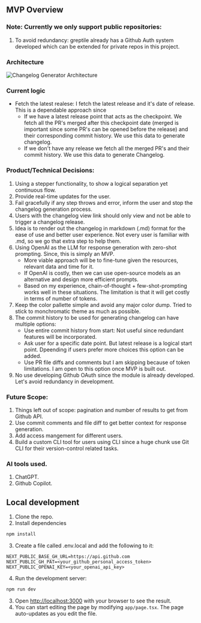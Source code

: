 ## MVP Overview

### Note: Currently we only support public repositories: 
1. To avoid redundancy: greptile already has a Github Auth system developed which can be extended for private repos in this project.

### Architecture
![Changelog Generator Architecture](https://github.com/user-attachments/assets/9656ea85-60be-4ce0-94e7-83a2b3469fca)

### Current logic
- Fetch the latest realese: I fetch the latest release and it's date of release. This is a dependable approach since
  - If we have a latest release point that acts as the checkpoint. We fetch all the PR's merged after this checkpoint date (merged is important since some PR's can be opened before the release) and their corresponding commit history. We use this data to generate changelog.
  - If we don't have any release we fetch all the merged PR's and their commit history. We use this data to generate Changelog.

### Product/Technical Decisions:
1. Using a stepper functionality, to show a logical separation yet continuous flow.
2. Provide real-time updates for the user.
3. Fail gracefully if any step throws and error, inform the user and stop the changelog generation process.
4. Users with the changelog view link should only view and not be able to trigger a changelog release.
5. Idea is to render out the changelog in markdown (.md) format for the ease of use and better user experience. Not every user is familiar with .md, so we go that extra step to help them.
6. Using OpenAI as the LLM for response generation with zero-shot prompting. Since, this is simply an MVP.
    - More viable approach will be to fine-tune given the resources, relevant data and time for it.
    - If OpenAI is costly, then we can use open-source models as an alternative and design more efficient prompts.
    - Based on my experience, chain-of-thought + few-shot-prompting works well in these situations. The limitation is that it will get costly in terms of number of tokens.
7. Keep the color pallette simple and avoid any major color dump. Tried to stick to monchromatic theme as much as possible.
8. The commit history to be used for generating changelog can have multiple options:
    - Use entire commit history from start: Not useful since redundant features will be incorporated.
    - Ask user for a specific date point. But latest release is a logical start point. Dpeending if users prefer more choices this option can be added.
    - Use PR file diffs and comments but I am skipping because of token limitations. I am open to this option once MVP is built out.
9. No use developing Github OAuth since the module is already developed. Let's avoid redundancy in development.

### Future Scope:
1. Things left out of scope: pagination and number of results to get from Github API.
2. Use commit comments and file diff to get better context for response generation.
3. Add access mangement for different users.
4. Build a custom CLI tool for users using CLI since a huge chunk use Git CLI for their version-control related tasks.

 ### AI tools used.
 1. ChatGPT.
 2. Github Copilot.  

## Local development

1. Clone the repo.
2. Install dependencies
```bash
npm install
```
3. Create a file called .env.local and add the following to it:
```
NEXT_PUBLIC_BASE_GH_URL=https://api.github.com
NEXT_PUBLIC_GH_PAT=<your_github_personal_access_token>
NEXT_PUBLIC_OPENAI_KEY=<your_openai_api_key>
```

4. Run the development server:
```bash
npm run dev
```
3. Open [http://localhost:3000](http://localhost:3000) with your browser to see the result.
4. You can start editing the page by modifying `app/page.tsx`. The page auto-updates as you edit the file.
